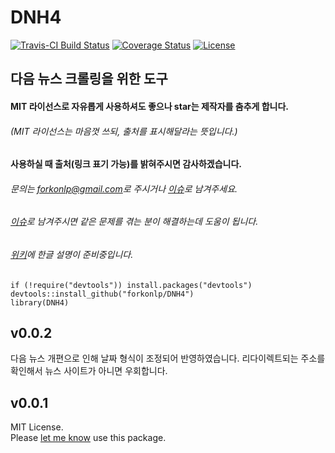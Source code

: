 # DNH4
[![Travis-CI Build Status](https://travis-ci.org/forkonlp/D2H4.png?branch=master)](https://travis-ci.org/forkonlp/D2H4)
[![Coverage Status](https://coveralls.io/repos/github/forkonlp/D2H4/badge.svg?branch=master)](https://coveralls.io/github/forkonlp/D2H4?branch=master)
[![License](https://img.shields.io/github/license/mashape/apistatus.svg)](https://opensource.org/licenses/mit-license.php)

## 다음 뉴스 크롤링을 위한 도구
#### MIT 라이선스로 자유롭게 사용하셔도 좋으나 star는 제작자를 춤추게 합니다.    
###### (MIT 라이선스는 마음껏 쓰되, 출처를 표시해달라는 뜻입니다.)    
#### 사용하실 때 출처(링크 표기 가능)를 밝혀주시면 감사하겠습니다.    
###### 문의는 [forkonlp@gmail.com](mailto:mrchypark@gmail.com)로 주시거나 [이슈](https://github.com/forkonlp/DNH4/issues/new)로 남겨주세요.    
###### [이슈](https://github.com/forkonlp/DNH4/issues)로 남겨주시면 같은 문제를 겪는 분이 해결하는데 도움이 됩니다.    
###### [위키](https://github.com/forkonlp/DNH4/wiki/)에 한글 설명이 준비중입니다.    

```
if (!require("devtools")) install.packages("devtools")
devtools::install_github("forkonlp/DNH4")
library(DNH4)
```
## v0.0.2

다음 뉴스 개편으로 인해 날짜 형식이 조정되어 반영하였습니다. 리다이렉트되는 주소를 확인해서 뉴스 사이트가 아니면 우회합니다.

## v0.0.1

MIT License.<br>
Please [let me know](mailto:forkonlp@gmail.com) use this package.
